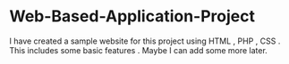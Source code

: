 # Web-Based-Application-Project
I have created a sample website for this project using HTML , PHP , CSS . This includes some basic features . Maybe I can add some more later.
